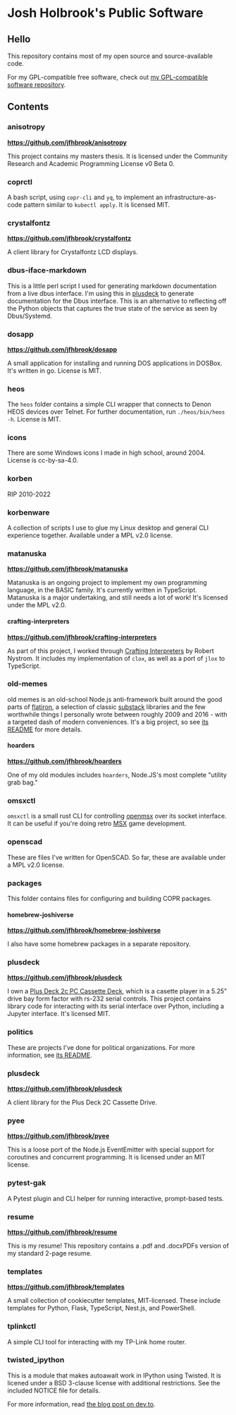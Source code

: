 # Josh Holbrook's Public Software

## Hello

This repository contains most of my open source and source-available code.

For my GPL-compatible free software, check out [my GPL-compatible software repository](https://github.com/jfhbrook/public-gpl).

## Contents

### anisotropy

**<https://github.com/jfhbrook/anisotropy>**

This project contains my masters thesis. It is licensed under the Community
Research and Academic Programming License v0 Beta 0.

### coprctl

A bash script, using `copr-cli` and `yq`, to implement an infrastructure-as-code
pattern similar to `kubectl apply`. It is licensed MIT.

### crystalfontz

**<https://github.com/jfhbrook/crystalfontz>**

A client library for Crystalfontz LCD displays.

### dbus-iface-markdown

This is a little perl script I used for generating markdown documentation from a live dbus interface. I'm using this in [plusdeck](https://github.com/jfhbrook/plusdeck) to generate documentation for the Dbus interface. This is an alternative to reflecting off the Python objects that captures the true state of the service as seen by Dbus/Systemd.

### dosapp

**<https://github.com/jfhbrook/dosapp>**

A small application for installing and running DOS applications in DOSBox.
It's written in go. License is MIT.

### heos

The `heos` folder contains a simple CLI wrapper that connects to Denon HEOS
devices over Telnet. For further documentation, run `./heos/bin/heos -h`.
License is MIT.

### icons

There are some Windows icons I made in high school, around 2004. License is cc-by-sa-4.0.

### korben

RIP 2010-2022

### korbenware

A collection of scripts I use to glue my Linux desktop and general CLI experience
together. Available under a MPL v2.0 license.

### matanuska

**<https://github.com/jfhbrook/matanuska>**

Matanuska is an ongoing project to implement my own programming language, in
the BASIC family. It's currently written in TypeScript. Matanuska is a major
undertaking, and still needs a lot of work! It's licensed under the MPL v2.0.

#### crafting-interpreters

**<https://github.com/jfhbrook/crafting-interpreters>**

As part of this project, I worked through
[Crafting Interpreters](https://craftinginterpreters.com/) by Robert Nystrom.
It includes my implementation of `clox`, as well as a port of `jlox` to
TypeScript.

### old-memes

old memes is an old-school Node.js anti-framework built around the good parts
of [flatiron](https://github.com/flatiron), a selection of classic [substack](https://github.com/substack) libraries and the few worthwhile
things I personally wrote between roughly 2009 and 2016 - with a targeted
dash of modern conveniences. It's a big project, so see [its README](./old-memes/README.md) for more
details.

#### hoarders

**<https://github.com/jfhbrook/hoarders>**

One of my old modules includes `hoarders`, Node.JS's most complete "utility
grab bag."

### omsxctl

`omsxctl` is a small rust CLI for controlling [openmsx](https://openmsx.org/) over its socket interface.
It can be useful if you're doing retro [MSX](https://en.wikipedia.org/wiki/MSX) game development.

### openscad

These are files I've written for OpenSCAD. So far, these are available under a
MPL v2.0 license.

### packages

This folder contains files for configuring and building COPR packages.

#### homebrew-joshiverse

**<https://github.com/jfhbrook/homebrew-joshiverse>**

I also have some homebrew packages in a separate repository.

### plusdeck

**<https://github.com/jfhbrook/plusdeck>**

I own a [Plus Deck 2c PC Cassette Deck](https://www.frequencycast.co.uk/plusdeck.html),
which is a casette player in a 5.25" drive bay form factor with rs-232 serial
controls. This project contains library code for interacting with its serial
interface over Python, including a Jupyter interface. It's licensed MIT.

### politics

These are projects I've done for political organizations. For more information,
see [its README](./politics/README.md).

### plusdeck

**<https://github.com/jfhbrook/plusdeck>**

A client library for the Plus Deck 2C Cassette Drive.

### pyee

**<https://github.com/jfhbrook/pyee>**

This is a loose port of the Node.js EventEmitter with special support for
coroutines and concurrent programming. It is licensed under an MIT license.

### pytest-gak

A Pytest plugin and CLI helper for running interactive, prompt-based tests.

### resume

**<https://github.com/jfhbrook/resume>**

This is my resume! This repository contains a .pdf and .docxPDFs version of
my standard 2-page resume.

### templates

**<https://github.com/jfhbrook/templates>**

A small collection of cookiecutter templates, MIT-licensed. These include
templates for Python, Flask, TypeScript, Nest.js, and PowerShell.

### tplinkctl

A simple CLI tool for interacting with my TP-Link home router.

### twisted_ipython

This is a module that makes autoawait work in IPython using Twisted. It is
licened under a BSD 3-clause license with additional restrictions. See
the included NOTICE file for details.

For more information, read [the blog post on dev.to](https://dev.to/jfhbrook/twistedipython-autoawait-in-jupyter-notebooks-with-twisted-lee).
